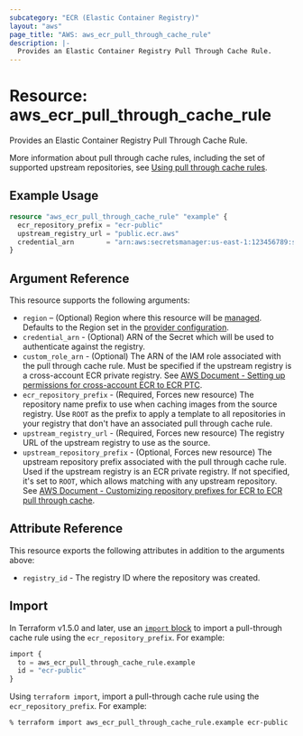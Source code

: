 ```yaml
---
subcategory: "ECR (Elastic Container Registry)"
layout: "aws"
page_title: "AWS: aws_ecr_pull_through_cache_rule"
description: |-
  Provides an Elastic Container Registry Pull Through Cache Rule.
---
```


# Resource: aws_ecr_pull_through_cache_rule

Provides an Elastic Container Registry Pull Through Cache Rule.

More information about pull through cache rules, including the set of supported
upstream repositories, see [Using pull through cache rules](https://docs.aws.amazon.com/AmazonECR/latest/userguide/pull-through-cache.html).

## Example Usage

```terraform
resource "aws_ecr_pull_through_cache_rule" "example" {
  ecr_repository_prefix = "ecr-public"
  upstream_registry_url = "public.ecr.aws"
  credential_arn        = "arn:aws:secretsmanager:us-east-1:123456789:secret:ecr-pullthroughcache/ecrpublic"
}
```

## Argument Reference

This resource supports the following arguments:

* `region` – (Optional) Region where this resource will be [managed](https://docs.aws.amazon.com/general/latest/gr/rande.html#regional-endpoints). Defaults to the Region set in the [provider configuration](https://registry.terraform.io/providers/hashicorp/aws/latest/docs#aws-configuration-reference).
* `credential_arn` - (Optional) ARN of the Secret which will be used to authenticate against the registry.
* `custom_role_arn` - (Optional) The ARN of the IAM role associated with the pull through cache rule. Must be specified if the upstream registry is a cross-account ECR private registry. See [AWS Document - Setting up permissions for cross-account ECR to ECR PTC](https://docs.aws.amazon.com/AmazonECR/latest/userguide/pull-through-cache-private.html).
* `ecr_repository_prefix` - (Required, Forces new resource) The repository name prefix to use when caching images from the source registry. Use `ROOT` as the prefix to apply a template to all repositories in your registry that don't have an associated pull through cache rule.
* `upstream_registry_url` - (Required, Forces new resource) The registry URL of the upstream registry to use as the source.
* `upstream_repository_prefix` - (Optional, Forces new resource) The upstream repository prefix associated with the pull through cache rule. Used if the upstream registry is an ECR private registry. If not specified, it's set to `ROOT`, which allows matching with any upstream repository. See [AWS Document - Customizing repository prefixes for ECR to ECR pull through cache](https://docs.aws.amazon.com/AmazonECR/latest/userguide/pull-through-cache-private-wildcards.html).

## Attribute Reference

This resource exports the following attributes in addition to the arguments above:

* `registry_id` - The registry ID where the repository was created.

## Import

In Terraform v1.5.0 and later, use an [`import` block](https://developer.hashicorp.com/terraform/language/import) to import a pull-through cache rule using the `ecr_repository_prefix`. For example:

```terraform
import {
  to = aws_ecr_pull_through_cache_rule.example
  id = "ecr-public"
}
```

Using `terraform import`, import a pull-through cache rule using the `ecr_repository_prefix`. For example:

```console
% terraform import aws_ecr_pull_through_cache_rule.example ecr-public
```
